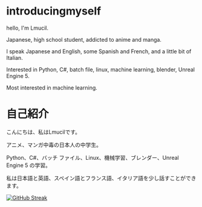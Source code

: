 # introducingmyself
hello, I'm Lmucil.

Japanese, high school student, addicted to anime and manga.

I speak Japanese and English, some Spanish and French, and a little bit of Italian.

Interested in Python, C#, batch file, linux, machine learning, blender, Unreal Engine 5.

Most interested in machine learning.

# 自己紹介

こんにちは、私はLmucilです。

アニメ、マンガ中毒の日本人の中学生。

Python、C#、バッチ ファイル、Linux、機械学習、ブレンダー、Unreal Engine 5 の学習。

私は日本語と英語、スペイン語とフランス語、イタリア語を少し話すことができます。


[![GitHub Streak](https://streak-stats.demolab.com/?user=Lmucil)](https://git.io/streak-stats)
